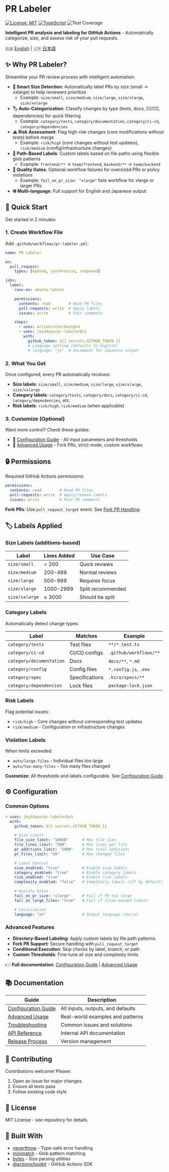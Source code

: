 # PR Labeler

[![License: MIT](https://img.shields.io/badge/License-MIT-yellow.svg)](https://opensource.org/licenses/MIT)
[![TypeScript](https://img.shields.io/badge/TypeScript-5.0+-blue.svg)](https://www.typescriptlang.org/)
![Test Coverage](https://img.shields.io/badge/Coverage-93%25-green.svg)

**Intelligent PR analysis and labeling for GitHub Actions** - Automatically categorize, size, and assess risk of your pull requests.

🇬🇧 [English](README.md) | 🇯🇵 [日本語](README.ja.md)

## ✨ Why PR Labeler?

Streamline your PR review process with intelligent automation:

- **📏 Smart Size Detection**: Automatically label PRs by size (small → xxlarge) to help reviewers prioritize
  - Example: `size/small`, `size/medium`, `size/large`, `size/xlarge`, `size/xxlarge`
- **🏷️ Auto-Categorization**: Classify changes by type (tests, docs, CI/CD, dependencies) for quick filtering
  - Example: `category/tests`, `category/documentation`, `category/ci-cd`, `category/dependencies`
- **⚠️ Risk Assessment**: Flag high-risk changes (core modifications without tests) before merge
  - Example: `risk/high` (core changes without test updates), `risk/medium` (config/infrastructure changes)
- **📁 Path-Based Labels**: Custom labels based on file paths using flexible glob patterns
  - Example: `frontend/**` → `team/frontend`, `backend/**` → `team/backend`
- **🚦 Quality Gates**: Optional workflow failures for oversized PRs or policy violations
  - Example: `fail_on_pr_size: "xlarge"` fails workflow for xlarge or larger PRs
- **🌐 Multi-language**: Full support for English and Japanese output

## 🚀 Quick Start

Get started in 2 minutes:

### 1. Create Workflow File

Add `.github/workflows/pr-labeler.yml`:

```yaml
name: PR Labeler

on:
  pull_request:
    types: [opened, synchronize, reopened]

jobs:
  label:
    runs-on: ubuntu-latest

    permissions:
      contents: read        # Read PR files
      pull-requests: write  # Apply labels
      issues: write         # Post comments

    steps:
      - uses: actions/checkout@v4
      - uses: jey3dayo/pr-labeler@v1
        with:
          github_token: ${{ secrets.GITHUB_TOKEN }}
          # Language setting (defaults to English)
          # language: "ja"  # Uncomment for Japanese output
```

### 2. What You Get

Once configured, every PR automatically receives:

- **Size labels**: `size/small`, `size/medium`, `size/large`, `size/xlarge`, `size/xxlarge`
- **Category labels**: `category/tests`, `category/docs`, `category/ci-cd`, `category/dependencies`, etc.
- **Risk labels**: `risk/high`, `risk/medium` (when applicable)

### 3. Customize (Optional)

Want more control? Check these guides:

- 📖 [Configuration Guide](docs/configuration.md) - All input parameters and thresholds
- 🔧 [Advanced Usage](docs/advanced-usage.md) - Fork PRs, strict mode, custom workflows

## 🔒 Permissions

Required GitHub Actions permissions:

```yaml
permissions:
  contents: read        # Read PR files
  pull-requests: write  # Apply/remove labels
  issues: write         # Post PR comments
```

**Fork PRs**: Use `pull_request_target` event. See [Fork PR Handling](docs/advanced-usage.md#fork-pr-handling).

## 🏷️ Labels Applied

### Size Labels (additions-based)

| Label          | Lines Added | Use Case          |
| -------------- | ----------- | ----------------- |
| `size/small`   | < 200       | Quick reviews     |
| `size/medium`  | 200-499     | Normal reviews    |
| `size/large`   | 500-999     | Requires focus    |
| `size/xlarge`  | 1000-2999   | Split recommended |
| `size/xxlarge` | ≥ 3000      | Should be split   |

### Category Labels

Automatically detect change types:

| Label                    | Matches        | Example                |
| ------------------------ | -------------- | ---------------------- |
| `category/tests`         | Test files     | `**/*.test.ts`         |
| `category/ci-cd`         | CI/CD configs  | `.github/workflows/**` |
| `category/documentation` | Docs           | `docs/**`, `*.md`      |
| `category/config`        | Config files   | `*.config.js`, `.env`  |
| `category/spec`          | Specifications | `.kiro/specs/**`       |
| `category/dependencies`  | Lock files     | `package-lock.json`    |

### Risk Labels

Flag potential issues:

- `risk/high` - Core changes without corresponding test updates
- `risk/medium` - Configuration or infrastructure changes

### Violation Labels

When limits exceeded:

- `auto/large-files` - Individual files too large
- `auto/too-many-files` - Too many files changed

**Customize**: All thresholds and labels configurable. See [Configuration Guide](docs/configuration.md#label-thresholds-defaults).

## ⚙️ Configuration

### Common Options

```yaml
- uses: jey3dayo/pr-labeler@v1
  with:
    github_token: ${{ secrets.GITHUB_TOKEN }}

    # Size Limits
    file_size_limit: "100KB"      # Max file size
    file_lines_limit: "500"       # Max lines per file
    pr_additions_limit: "5000"    # Max total additions
    pr_files_limit: "50"          # Max changed files

    # Label Control
    size_enabled: "true"          # Enable size labels
    category_enabled: "true"      # Enable category labels
    risk_enabled: "true"          # Enable risk labels
    complexity_enabled: "false"   # Complexity labels (off by default)

    # Quality Gates
    fail_on_pr_size: "xlarge"     # Fail if PR too large
    fail_on_large_files: "true"   # Fail if files exceed limits

    # Localization
    language: "en"                # Output language (en/ja)
```

### Advanced Features

- **Directory-Based Labeling**: Apply custom labels by file path patterns
- **Fork PR Support**: Secure handling with `pull_request_target`
- **Conditional Execution**: Skip checks by label, branch, or path
- **Custom Thresholds**: Fine-tune all size and complexity limits

👉 **Full documentation**: [Configuration Guide](docs/configuration.md) | [Advanced Usage](docs/advanced-usage.md)

## 📚 Documentation

| Guide                                        | Description                       |
| -------------------------------------------- | --------------------------------- |
| [Configuration Guide](docs/configuration.md) | All inputs, outputs, and defaults |
| [Advanced Usage](docs/advanced-usage.md)     | Real-world examples and patterns  |
| [Troubleshooting](docs/troubleshooting.md)   | Common issues and solutions       |
| [API Reference](docs/API.md)                 | Internal API documentation        |
| [Release Process](docs/release-process.md)   | Version management                |

## 🤝 Contributing

Contributions welcome! Please:

1. Open an issue for major changes
2. Ensure all tests pass
3. Follow existing code style

## 📄 License

MIT License - see repository for details.

## 🙏 Built With

- [neverthrow](https://github.com/supermacro/neverthrow) - Type-safe error handling
- [minimatch](https://github.com/isaacs/minimatch) - Glob pattern matching
- [bytes](https://github.com/visionmedia/bytes.js) - Size parsing utilities
- [@actions/toolkit](https://github.com/actions/toolkit) - GitHub Actions SDK
